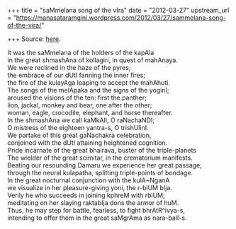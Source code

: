+++
title = "saMmelana song of the vIra"
date = "2012-03-27"
upstream_url = "https://manasataramgini.wordpress.com/2012/03/27/sammelana-song-of-the-vira/"

+++
Source: [here](https://manasataramgini.wordpress.com/2012/03/27/sammelana-song-of-the-vira/).

It was the saMmelana of the holders of the kapAla  
in the great shmashAna of kollagiri, in quest of mahAnaya.  
We were reclined in the haze of the pyres;  
the embrace of our dUtI fanning the inner fires;  
the fire of the kulayAga leaping to accept the mahAhuti.  
The songs of the melApaka and the signs of the yoginI;  
aroused the visions of the ten: first the panther;  
lion, jackal, monkey and bear, one after the other;  
woman, eagle, crocodile, elephant, and horse thereafter.  
In the shmashAna we call kaMkAlI, O raNachaNDI;  
O mistress of the eighteen yantra-s, O trishUlinI.  
We partake of this great gaNachakra celebration,  
conjoined with the dUtI attaining heightened cognition.  
Pride incarnate of the great bhairava, buster of the triple-planets  
The wielder of the great scimitar, in the crematorium manifests.  
Beating our resounding Damaru we experience her great passage;  
through the neural kulapatha, splitting triple-points of bondage.  
In the great nocturnal conjunction with the kulA\~NganA  
we visualize in her pleasure-giving yoni, the r-blUM bIja.  
Verily he who succeeds in joining kphreM with rblUM;  
meditating on her slaying raktabIja dons the armor of huM.  
Thus, he may step for battle, fearless, to fight bhrAtR^ivya-s,  
intending to offer them in the great saMgrAma as nara-balI-s.


